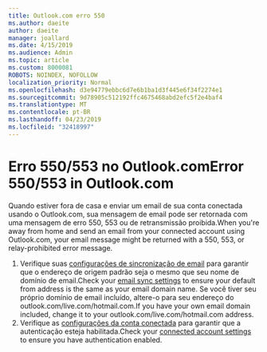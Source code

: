 ```yaml
---
title: Outlook.com erro 550
ms.author: daeite
author: daeite
manager: joallard
ms.date: 4/15/2019
ms.audience: Admin
ms.topic: article
ms.custom: 8000081
ROBOTS: NOINDEX, NOFOLLOW
localization_priority: Normal
ms.openlocfilehash: d3e94779ebbc6d7e6b1ba1d3f445e6f34f2274e1
ms.sourcegitcommit: 9d78905c512192ffc4675468abd2efc5f2e4baf4
ms.translationtype: MT
ms.contentlocale: pt-BR
ms.lasthandoff: 04/23/2019
ms.locfileid: "32418997"
---
```

# <a name="error-550553-in-outlookcom"></a><span data-ttu-id="a6914-102">Erro 550/553 no Outlook.com</span><span class="sxs-lookup"><span data-stu-id="a6914-102">Error 550/553 in Outlook.com</span></span>

<span data-ttu-id="a6914-103">Quando estiver fora de casa e enviar um email de sua conta conectada usando o Outlook.com, sua mensagem de email pode ser retornada com uma mensagem de erro 550, 553 ou de retransmissão proibida.</span><span class="sxs-lookup"><span data-stu-id="a6914-103">When you're away from home and send an email from your connected account using Outlook.com, your email message might be returned with a 550, 553, or relay-prohibited error message.</span></span>
1. <span data-ttu-id="a6914-104">Verifique suas [configurações de sincronização de email](https://go.microsoft.com/fwlink/?linkid=2031283) para garantir que o endereço de origem padrão seja o mesmo que seu nome de domínio de email.</span><span class="sxs-lookup"><span data-stu-id="a6914-104">Check your [email sync settings](https://go.microsoft.com/fwlink/?linkid=2031283) to ensure your default from address is the same as your email domain name.</span></span> <span data-ttu-id="a6914-105">Se você tiver seu próprio domínio de email incluído, altere-o para seu endereço do outlook.com/live.com/hotmail.com.</span><span class="sxs-lookup"><span data-stu-id="a6914-105">If you have your own email domain included, change it to your outlook.com/live.com/hotmail.com address.</span></span>
2. <span data-ttu-id="a6914-106">Verifique as [configurações da conta conectada](https://go.microsoft.com/fwlink/?linkid=875264&clcid=0x409) para garantir que a autenticação esteja habilitada.</span><span class="sxs-lookup"><span data-stu-id="a6914-106">Check your [connected account settings](https://go.microsoft.com/fwlink/?linkid=875264&clcid=0x409) to ensure you have authentication enabled.</span></span>